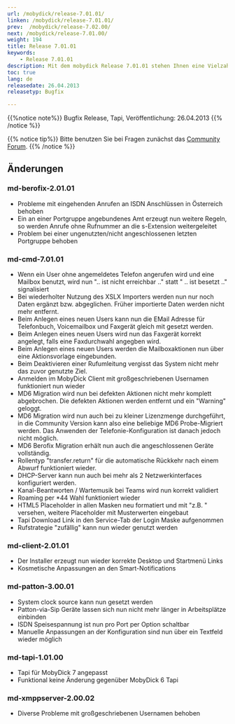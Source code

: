 ```yaml
---
url: /mobydick/release-7.01.01/
linken: /mobydick/release-7.01.01/
prev:  /mobydick/release-7.02.00/
next: /mobydick/release-7.01.00/
weight: 194
title: Release 7.01.01
keywords:
    - Release 7.01.01
description: Mit dem mobydick Release 7.01.01 stehen Ihnen eine Vielzahl an neuen Funtionen zur Verfügung.
toc: true
lang: de
releasedate: 26.04.2013
releasetyp: Bugfix

---
```


{{%notice note%}}
Bugfix Release, Tapi, Veröffentlichung: 26.04.2013
{{% /notice %}}

{{% notice tip%}}
Bitte benutzen Sie bei Fragen zunächst das [Community Forum](http://community.pascom.net/forum.php "Zu unserem Forum").
{{% /notice %}}

## Änderungen

### md-berofix-2.01.01
* Probleme mit eingehenden Anrufen an ISDN Anschlüssen in Österreich behoben
* Ein an einer Portgruppe angebundenes Amt erzeugt nun weitere Regeln, so werden Anrufe ohne Rufnummer an die s-Extension weitergeleitet
* Problem bei einer ungenutzten/nicht angeschlossenen letzten Portgruppe behoben

### md-cmd-7.01.01
* Wenn ein User ohne angemeldetes Telefon angerufen wird und eine Mailbox benutzt, wird nun ".. ist nicht erreichbar .." statt " .. ist besetzt .." signalisiert
* Bei wiederholter Nutzung des XSLX Importers werden nun nur noch Daten ergänzt bzw. abgeglichen. Früher importierte Daten werden nicht mehr entfernt.
* Beim Anlegen eines neuen Users kann nun die EMail Adresse für Telefonbuch, Voicemailbox und Faxgerät gleich mit gesetzt werden.
* Beim Anlegen eines neuen Users wird nun das Faxgerät korrekt angelegt, falls eine Faxdurchwahl angegben wird.
* Beim Anlegen eines neuen Users werden die Mailboxaktionen nun über eine Aktionsvorlage eingebunden.
* Beim Deaktivieren einer Rufumleitung vergisst das System nicht mehr das zuvor genutzte Ziel.
* Anmelden im MobyDick Client mit großgeschriebenen Usernamen funktioniert nun wieder
* MD6 Migration wird nun bei defekten Aktionen nicht mehr komplett abgebrochen. Die defekten Aktionen werden entfernt und ein "Warning" geloggt.
* MD6 Migration wird nun auch bei zu kleiner Lizenzmenge durchgeführt, in die Community Version kann also eine beliebige MD6 Probe-Migriert werden. Das Anwenden der Telefonie-Konfiguration ist danach jedoch nicht möglich.
* MD6 Berofix Migration erhält nun auch die angeschlossenen Geräte vollständig.
* Rollentyp "transfer.return" für die automatische Rückkehr nach einem Abwurf funktioniert wieder.
* DHCP-Server kann nun auch bei mehr als 2 Netzwerkinterfaces konfiguriert werden.
* Kanal-Beantworten / Wartemusik bei Teams wird nun korrekt validiert
* Roaming per *44 Wahl funktioniert wieder
* HTML5 Placeholder in allen Masken neu formatiert und mit "z.B. " versehen, weitere Placeholder mit Musterwerten eingebaut
* Tapi Download Link in den Service-Tab der Login Maske aufgenommen
* Rufstrategie "zufällig" kann nun wieder genutzt werden

### md-client-2.01.01
* Der Installer erzeugt nun wieder korrekte Desktop und Startmenü Links
* Kosmetische Anpassungen an den Smart-Notifications

### md-patton-3.00.01
* System clock source kann nun gesetzt werden
* Patton-via-Sip Geräte lassen sich nun nicht mehr länger in Arbeitsplätze einbinden
* ISDN Speisespannung ist nun pro Port per Option schaltbar
* Manuelle Anpassungen an der Konfiguration sind nun über ein Textfeld wieder möglich

### md-tapi-1.01.00
* Tapi für MobyDick 7 angepasst
* Funktional keine Änderung gegenüber MobyDick 6 Tapi

### md-xmppserver-2.00.02
* Diverse Probleme mit großgeschriebenen Usernamen behoben
